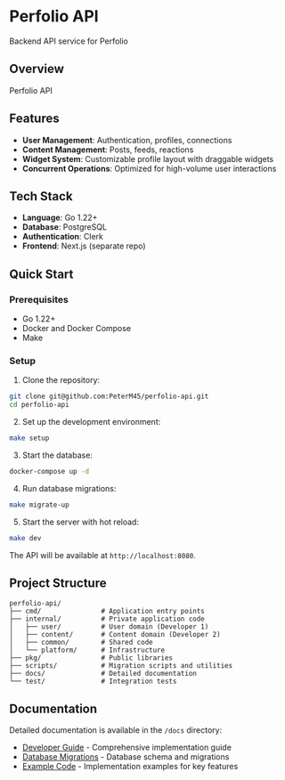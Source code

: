 # Perfolio API

Backend API service for Perfolio

## Overview

Perfolio API

## Features

- **User Management**: Authentication, profiles, connections
- **Content Management**: Posts, feeds, reactions
- **Widget System**: Customizable profile layout with draggable widgets
- **Concurrent Operations**: Optimized for high-volume user interactions

## Tech Stack

- **Language**: Go 1.22+
- **Database**: PostgreSQL
- **Authentication**: Clerk
- **Frontend**: Next.js (separate repo)

## Quick Start

### Prerequisites

- Go 1.22+
- Docker and Docker Compose
- Make

### Setup

1. Clone the repository:

```bash
git clone git@github.com:PeterM45/perfolio-api.git
cd perfolio-api
```

2. Set up the development environment:

```bash
make setup
```

3. Start the database:

```bash
docker-compose up -d
```

4. Run database migrations:

```bash
make migrate-up
```

5. Start the server with hot reload:

```bash
make dev
```

The API will be available at `http://localhost:8080`.

## Project Structure

```
perfolio-api/
├── cmd/               # Application entry points
├── internal/          # Private application code
│   ├── user/          # User domain (Developer 1)
│   ├── content/       # Content domain (Developer 2)
│   ├── common/        # Shared code
│   └── platform/      # Infrastructure
├── pkg/               # Public libraries
├── scripts/           # Migration scripts and utilities
├── docs/              # Detailed documentation
└── test/              # Integration tests
```

## Documentation

Detailed documentation is available in the `/docs` directory:

- [Developer Guide](./docs/DEV_GUIDE.MD) - Comprehensive implementation guide
- [Database Migrations](./docs/DB_MIGRATIONS.md) - Database schema and migrations
- [Example Code](./docs/EXAMPLE_CODE.md) - Implementation examples for key features
